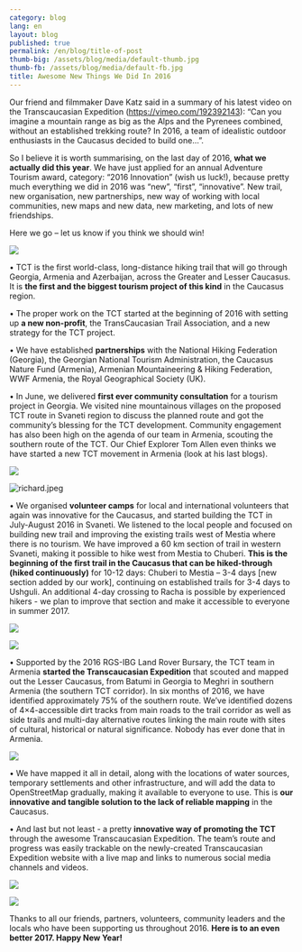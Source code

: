 ```yaml
---
category: blog
lang: en
layout: blog
published: true
permalink: /en/blog/title-of-post
thumb-big: /assets/blog/media/default-thumb.jpg
thumb-fb: /assets/blog/media/default-fb.jpg
title: Awesome New Things We Did In 2016
---
```

Our friend and filmmaker Dave Katz said in a summary of his latest video on the Transcaucasian Expedition (https://vimeo.com/192392143): “Can you imagine a mountain range as big as the Alps and the Pyrenees combined, without an established trekking route? In 2016, a team of idealistic outdoor enthusiasts in the Caucasus decided to build one...”.  

So I believe it is worth summarising, on the last day of 2016, **what we actually did this year**. We have just applied for an annual Adventure Tourism award, category: “2016 Innovation” (wish us luck!), because pretty much everything we did in 2016 was “new”, “first”, “innovative”. New trail, new organisation, new partnerships, new way of working with local communities, new maps and new data, new marketing, and lots of new friendships. 

Here we go – let us know if you think we should win!

![]({{site.baseurl}}/assets/blog/media/IMG_5548.JPG)

•	TCT is the first world-class, long-distance hiking trail that will go through Georgia, Armenia and Azerbaijan, across the Greater and Lesser Caucasus. It is **the first and the biggest tourism project of this kind** in the Caucasus region. 

•	The proper work on the TCT started at the beginning of 2016 with setting up **a new non-profit**, the TransCaucasian Trail Association, and a new strategy for the TCT project.

•	We have established **partnerships** with the National Hiking Federation (Georgia), the Georgian National Tourism Administration, the Caucasus Nature Fund (Armenia), Armenian Mountaineering & Hiking Federation, WWF Armenia, the Royal Geographical Society (UK).

•	In June, we delivered **first ever community consultation** for a tourism project in Georgia. We visited nine mountainous villages on the proposed TCT route in Svaneti region to discuss the planned route and got the community’s blessing for the TCT development. Community engagement has also been high on the agenda of our team in Armenia, scouting the southern route of the TCT. Our Chief Explorer Tom Allen even thinks we have started a new TCT movement in Armenia (look at his last blogs). 

![]({{site.baseurl}}/assets/blog/media/transcaucasian-expedition-tct-svaneti-31.jpg)

![richard.jpeg]({{site.baseurl}}/assets/blog/media/richard.jpeg)


•	We organised **volunteer camps** for local and international volunteers that again was innovative for the Caucasus, and started building the TCT in July-August 2016 in Svaneti. We listened to the local people and focused on building new trail and improving the existing trails west of Mestia where there is no tourism. We have improved a 60 km section of trail in western Svaneti, making it possible to hike west from Mestia to Chuberi. **This is the beginning of the first trail in the Caucasus that can be hiked-through (hiked continuously)** for 10-12 days: Chuberi to Mestia – 3-4 days [new section added by our work], continuing on established trails for 3-4 days to Ushguli. An additional 4-day crossing to Racha is possible by experienced hikers - we plan to improve that section and make it accessible to everyone in summer 2017. 

![]({{site.baseurl}}/assets/blog/media/IMG_5516.JPG)

![]({{site.baseurl}}/assets/blog/media/IMG_5592.JPG)


•	Supported by the 2016 RGS-IBG Land Rover Bursary, the TCT team in Armenia **started the Transcaucasian Expedition** that scouted and mapped out the Lesser Caucasus, from Batumi in Georgia to Meghri in southern Armenia (the southern TCT corridor). In six months of 2016, we have identified approximately 75% of the southern route. We’ve identified dozens of 4×4-accessible dirt tracks from main roads to the trail corridor as well as side trails and multi-day alternative routes linking the main route with sites of cultural, historical or natural significance. Nobody has ever done that in Armenia. 

![]({{site.baseurl}}/assets/blog/media/transcaucasian-expedition-tct-svaneti-6.jpg)

•	We have mapped it all in detail, along with the locations of water sources, temporary settlements and other infrastructure, and will add the data to OpenStreetMap gradually, making it available to everyone to use. This is **our innovative and tangible solution to the lack of reliable mapping** in the Caucasus. 

•	And last but not least -  a pretty **innovative way of promoting the TCT** through the awesome Transcaucasian Expedition. The team’s route and progress was easily trackable on the newly-created Transcaucasian Expedition website with a live map and links to numerous social media channels and videos. 

![]({{site.baseurl}}/assets/blog/media/IMG_5531.JPG)

![]({{site.baseurl}}/assets/blog/media/IMG_5538.JPG)

Thanks to all our friends, partners, volunteers, community leaders and the locals who have been supporting us throughout 2016. **Here is to an even better 2017. Happy New Year!**
